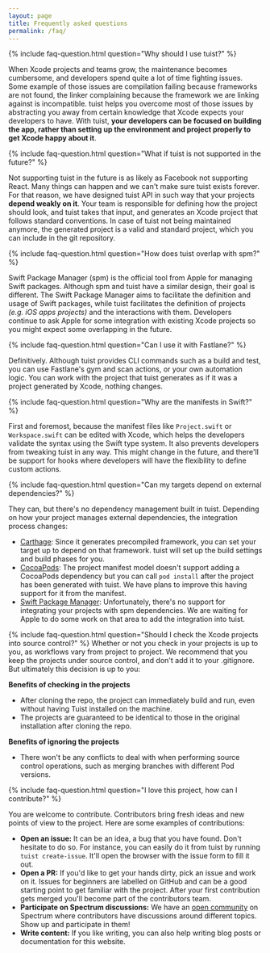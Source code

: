 ```yaml
---
layout: page
title: Frequently asked questions
permalink: /faq/
---
```


{% include faq-question.html question="Why should I use tuist?" %}

When Xcode projects and teams grow, the maintenance becomes cumbersome, and developers spend quite a lot of time fighting issues. Some example of those issues are compilation failing because frameworks are not found, the linker complaining because the framework we are linking against is incompatible. tuist helps you overcome most of those issues by abstracting you away from certain knowledge that Xcode expects your developers to have. With tuist, **your developers can be focused on building the app, rather than setting up the environment and project properly to get Xcode happy about it**.

{% include faq-question.html question="What if tuist is not supported in the future?" %}

Not supporting tuist in the future is as likely as Facebook not supporting React. Many things can happen and we can't make sure tuist exists forever. For that reason, we have designed tuist API in such way that your projects **depend weakly on it**. Your team is responsible for defining how the project should look, and tuist takes that input, and generates an Xcode project that follows standard conventions. In case of tuist not being maintained anymore, the generated project is a valid and standard project, which you can include in the git repository.

{% include faq-question.html question="How does tuist overlap with spm?" %}

Swift Package Manager (spm) is the official tool from Apple for managing Swift packages. Although spm and tuist have a similar design, their goal is different. The Swift Package Manager aims to facilitate the definition and usage of Swift packages, while tuist facilitates the definition of projects _(e.g. iOS apps projects)_ and the interactions with them. Developers continue to ask Apple for some integration with existing Xcode projects so you might expect some overlapping in the future.

{% include faq-question.html question="Can I use it with Fastlane?" %}

Definitively. Although tuist provides CLI commands such as a build and test, you can use Fastlane's gym and scan actions, or your own automation logic. You can work with the project that tuist generates as if it was a project generated by Xcode, nothing changes.

{% include faq-question.html question="Why are the manifests in Swift?" %}

First and foremost, because the manifest files like `Project.swift` or `Workspace.swift` can be edited with Xcode, which helps the developers validate the syntax using the Swift type system. It also prevents developers from tweaking tuist in any way. This might change in the future, and there'll be support for hooks where developers will have the flexibility to define custom actions.

{% include faq-question.html question="Can my targets depend on external dependencies?" %}

They can, but there's no dependency management built in tuist. Depending on how your project manages external dependencies, the integration process changes:

- [Carthage](https://github.com/carthage/carthage): Since it generates precompiled framework, you can set your target up to depend on that framework. tuist will set up the build settings and build phases for you.
- [CocoaPods](https://cocoapods.org): The project manifest model doesn't support adding a CocoaPods dependency but you can call `pod install` after the project has been generated with tuist. We have plans to improve this having support for it from the manifest.
- [Swift Package Manager](https://swift.org/package-manager/): Unfortunately, there's no support for integrating your projects with spm dependencies. We are waiting for Apple to do some work on that area to add the integration into tuist.

{% include faq-question.html question="Should I check the Xcode projects into source control?" %}
Whether or not you check in your projects is up to you, as workflows vary from project to project. We recommend that you keep the projects under source control, and don't add it to your .gitignore. But ultimately this decision is up to you:

**Benefits of checking in the projects**
- After cloning the repo, the project can immediately build and run, even without having Tuist installed on the machine.
- The projects are guaranteed to be identical to those in the original installation after cloning the repo.

**Benefits of ignoring the projects**
- There won't be any conflicts to deal with when performing source control operations, such as merging branches with different Pod versions.

{% include faq-question.html question="I love this project, how can I contribute?" %}

You are welcome to contribute. Contributors bring fresh ideas and new points of view to the project. Here are some examples of contributions:

- **Open an issue:** It can be an idea, a bug that you have found. Don't hesitate to do so. For instance, you can easily do it from tuist by running `tuist create-issue`. It'll open the browser with the issue form to fill it out.
- **Open a PR:** If you'd like to get your hands dirty, pick an issue and work on it. Issues for beginners are labelled on GitHub and can be a good starting point to get familiar with the project. After your first contribution gets merged you'll become part of the contributors team.
- **Participate on Spectrum discussions:** We have an [open community]({{site.urls.spectrum}}) on Spectrum where contributors have discussions around different topics. Show up and participate in them!
- **Write content:** If you like writing, you can also help writing blog posts or documentation for this website.